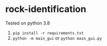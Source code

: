 # rock-identification

Tested on python 3.8

1. `pip install -r requirements.txt`
2. `python -m main_gui` or `python main_gui.py`
